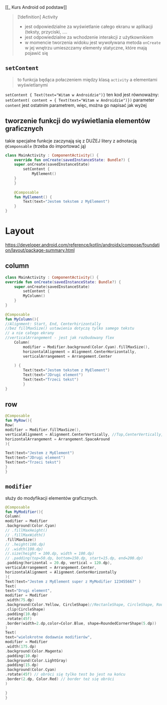 [[_ Kurs Android od podstaw]]

>[!definition] Activity
> - jest odpowiedzialne za wyświetlanie całego ekranu w aplikacji (teksty, przyciski, ....
> - jest odpowiedzialne za wchodzenie interakcji  z użytkownikiem
> - w momencie tworzenia widoku jest wywoływana metoda `onCreate` w jej wnętrzu umieszczamy elementy statyczne, które mają pojawić się 


## `setContent`
> to funkcja będąca połaczeniem między klasą `activity` a elementami wyświetlanymi


`setContent { Text(text="Witam w Androidzie")}` ten kod jest równoważny:
`setContent( content = { Text(text="Witam w Androidzie")})`
parameter `content` jest ostatnim parametrem, więc, można go napisać jak wyżej 


## tworzenie funkcji do wyświetlania elementów graficznych

takie specjalne funkcje zaczynają się z DUŻEJ litery z adnotacją `@Componsable` (trzeba do importować ją)

```kotlin
class MainActivity : ComponentActivity() {  
	override fun onCreate(savedInstanceState: Bundle?) {  
	super.onCreate(savedInstanceState)  
		setContent {  
			MyElement()  
	}  
	}  
  
	@Composable  
	fun MyElement() {  
		Text(text="Jestem tekstem z MyElement")  
	}  
}
```



# Layout
https://developer.android.com/reference/kotlin/androidx/compose/foundation/layout/package-summary.html

## column
```kotlin
class MainActivity : ComponentActivity() {  
override fun onCreate(savedInstanceState: Bundle?) {  
	super.onCreate(savedInstanceState)  
		setContent {  
		MyColumn()  
	}  
}  
  
@Composable  
fun MyColumn(){  
//Alignment: Start, End, Centerhirizontally  
//bez fillMaxSize() ustawienia dotyczą tylko samego tekstu  
// a nie całego ekrany  
//verticalArrangement - jest jak rozbudowany flex  
	Column(  
		modifier = Modifier.background(Color.Cyan).fillMaxSize(),  
		horizontalAlignment = Alignment.CenterHorizontally,  
		verticalArrangement = Arrangement.Center  
	  
	) {  
		Text(text="Jestem tekstem z MyElement")  
		Text(text="JDrugi element")  
		Text(text="Trzeci tekst")  
		}  
}
```


## row
```kotlin
@Composable  
fun MyRow(){  
Row(  
modifier = Modifier.fillMaxSize(),  
verticalAlignment = Alignment.CenterVertically, //Top,CenterVertically, Bottom  
horizontalArrangement = Arrangement.SpaceAround  
){  
  
Text(text="Jestem z MyElement")  
Text(text="JDrugi element")  
Text(text="Trzeci tekst")  
}  
}
```


## `modifier`
służy do modyfikacji elementów graficznych.
```kotlin
@Composable  
fun MyModifier(){  
Column(  
modifier = Modifier  
.background(Color.Cyan)  
// .fillMaxHeight()  
// .fillMaxWidth()  
.fillMaxSize()  
// .height(100.dp)  
// .width(100.dp)  
//.size(height = 100.dp, width = 100.dp)  
// .padding(top=50.dp, bottom=150.dp, start=15.dp, end=200.dp)  
.padding(horizontal = 20.dp, vertical = 120.dp),  
verticalArrangement = Arrangement.Center,  
horizontalAlignment = Alignment.CenterHorizontally  
){  
Text(text="Jestem z MyElement super z MyModifier 123455667" )  
Text(  
text="Drugi element",  
modifier = Modifier  
.width(75.dp)  
.background(Color.Yellow, CircleShape)//RectanleShape, CircleShape, RoundedCornerShape(), CutCornerShape()  
.clip(CircleShape)  
.padding(10.dp)  
.rotate(45f)  
.border(width=2.dp,color=Color.Blue, shape=RoundedCornerShape(5.dp))  
)  
Text(  
text="wielokrotne dodawnie modifierów",  
modifier = Modifier  
.width(175.dp)  
.background(Color.Magenta)  
.padding(10.dp)  
.background(Color.LightGray)  
.padding(15.dp)  
.background(Color.Cyan)  
.rotate(45f) // obróci się tylko test bo jest na końcu  
.border(2.dp, Color.Red) // border też się obróci  
)  
  
}  
}
```
























